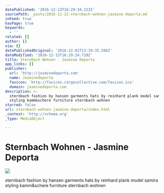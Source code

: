 ```yaml
---
datePublished: '2016-12-13T16:29:34.223Z'
sourcePath: _posts/2016-11-22-sternbach-wohnen-jasmine-deporta.md
inFeed: true
hasPage: true
keywords:
  - ''
related: []
author: []
via: {}
datePublishedOriginal: '2016-12-02T13:19:35.596Z'
dateModified: '2016-12-13T16:29:24.718Z'
title: Sternbach Wohnen - Jasmine Deporta
app_links: []
publisher:
  url: 'http://jasminedeporta.com'
  name: Jasminedeporta
  favicon: 'http://favicon.cargocollective.com/favicon.ico'
  domain: jasminedeporta.com
description: >-
  sternbach fashion by hansen garments hats by reinhard plank model samira
  styling kamm&schere furniture sternbach wohnen
starred: false
url: sternbach-wohnen-jasmine-deporta/index.html
_context: 'http://schema.org'
_type: MediaObject

---
```

# Sternbach Wohnen - Jasmine Deporta

<article style=""><img src="https://imgflo.herokuapp.com/graph/2b2431f8e7ba7b0/ed1f7324ac49ee37dd63a7c217abb8b2/noop.jpg?input=http%3A%2F%2Fpayload475.cargocollective.com%2F1%2F1%2F62616%2F11801579%2Fprt_400x658_1469825035_2x.JPG" /><p>sternbach fashion by hansen garments hats by reinhard plank model samira styling kamm&amp;schere furniture sternbach wohnen</p></article>